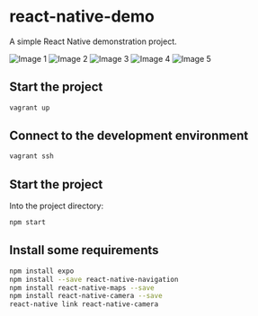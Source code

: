 # react-native-demo

A simple React Native demonstration project.

![Image 1](screenshots/1.png)
![Image 2](screenshots/2.png)
![Image 3](screenshots/3.png)
![Image 4](screenshots/4.png)
![Image 5](screenshots/5.png)

## Start the project

```sh
vagrant up
```

## Connect to the development environment

```sh
vagrant ssh
```

## Start the project

Into the project directory:

```sh
npm start
```

## Install some requirements

```sh
npm install expo
npm install --save react-native-navigation
npm install react-native-maps --save
npm install react-native-camera --save
react-native link react-native-camera
```

